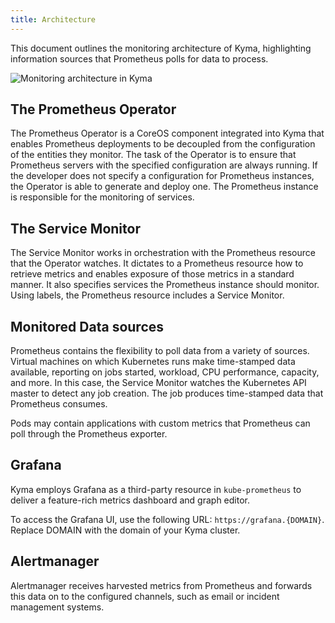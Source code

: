 ```yaml
---
title: Architecture
---
```


This document outlines the monitoring architecture of Kyma, highlighting information sources that Prometheus polls for data to process.


![Monitoring architecture in Kyma](assets/monitoring.png)


## The Prometheus Operator

The Prometheus Operator is a CoreOS component integrated into Kyma that enables Prometheus deployments to be decoupled from the configuration of the entities they monitor. The task of the Operator is to ensure that Prometheus servers with the specified configuration are always running. If the developer does not specify a configuration for Prometheus instances, the Operator is able to generate and deploy one. The Prometheus instance is responsible for the monitoring of services.

## The Service Monitor

The Service Monitor works in orchestration with the Prometheus resource that the Operator watches. It dictates to a Prometheus resource how to retrieve metrics and enables exposure of those metrics in a standard manner. It also specifies services the Prometheus instance should monitor. Using labels, the Prometheus resource includes a Service Monitor.  

## Monitored Data sources

Prometheus contains the flexibility to poll data from a variety of sources. Virtual machines on which Kubernetes runs make time-stamped data available, reporting on jobs started, workload, CPU performance, capacity, and more. In this case, the Service Monitor watches the Kubernetes API master to detect any job creation. The job produces time-stamped data that Prometheus consumes.

Pods may contain applications with custom metrics that Prometheus can poll through the Prometheus exporter.

## Grafana

Kyma employs Grafana as a third-party resource in `kube-prometheus` to deliver a feature-rich metrics dashboard and graph editor.

To access the Grafana UI, use the following URL: `https://grafana.{DOMAIN}`. Replace DOMAIN with the domain of your Kyma cluster.

## Alertmanager

Alertmanager receives harvested metrics from Prometheus and forwards this data on to the configured channels, such as email or incident management systems.
